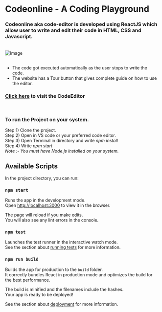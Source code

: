# Codeonline - A Coding Playground

### Codeonline aka code-editor is developed using ReactJS which allow user to write and edit their code in HTML, CSS and Javascript.<br><br>
![Image](https://user-images.githubusercontent.com/40179909/93784511-bc96cb80-fc4a-11ea-9d1c-f9c5b96791c3.PNG)<br><br>
- The code got executed automatically as the user stops to write the code.
- The website has a Tour button that gives complete guide on how to use the editor.<br>

### [Click here](#) to visit the CodeEditor
<br>

### To run the Project on your system.
Step 1) Clone the project.<br>
Step 2) Open in VS code or your preferred code editor.<br>
Step 3) Open Terminal in directory and write <i>npm install</i><br>
Step 4) Write <i>npm start</i><br>
<i>Note :- You must have Node.js installed on your system.</i>

## Available Scripts

In the project directory, you can run:

### `npm start`

Runs the app in the development mode.<br />
Open [http://localhost:3000](http://localhost:3000) to view it in the browser.

The page will reload if you make edits.<br />
You will also see any lint errors in the console.

### `npm test`

Launches the test runner in the interactive watch mode.<br />
See the section about [running tests](https://facebook.github.io/create-react-app/docs/running-tests) for more information.

### `npm run build`

Builds the app for production to the `build` folder.<br />
It correctly bundles React in production mode and optimizes the build for the best performance.

The build is minified and the filenames include the hashes.<br />
Your app is ready to be deployed!

See the section about [deployment](https://facebook.github.io/create-react-app/docs/deployment) for more information.

